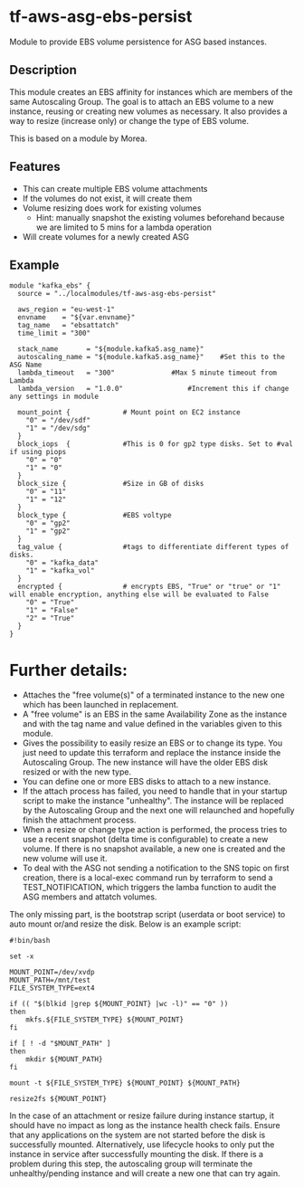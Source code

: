 # tf-aws-asg-ebs-persist

Module to provide EBS volume persistence for ASG based instances.

## Description

This module creates an EBS affinity for instances which are members of the same Autoscaling Group. The goal is to attach an EBS volume to a new instance, reusing or creating new volumes as necessary. It also provides a way to resize (increase only) or change the type of EBS volume.

This is based on a module by Morea.

## Features 

* This can create multiple EBS volume attachments
* If the volumes do not exist, it will create them
* Volume resizing does work for existing volumes
  * Hint: manually snapshot the existing volumes beforehand because we are limited to 5 mins for a lambda operation
* Will create volumes for a newly created ASG

## Example

```
module "kafka_ebs" {
  source = "../localmodules/tf-aws-asg-ebs-persist"

  aws_region = "eu-west-1"
  envname    = "${var.envname}"
  tag_name   = "ebsattatch"
  time_limit = "300"

  stack_name       = "${module.kafka5.asg_name}"
  autoscaling_name = "${module.kafka5.asg_name}"	#Set this to the ASG Name
  lambda_timeout   = "300"				#Max 5 minute timeout from  Lambda
  lambda_version   = "1.0.0"				#Increment this if change any settings in module

  mount_point {				# Mount point on EC2 instance 
    "0" = "/dev/sdf" 
    "1" = "/dev/sdg"
  }
  block_iops  {				#This is 0 for gp2 type disks. Set to #val if using piops
    "0" = "0"
    "1" = "0"
  }
  block_size {				#Size in GB of disks
    "0" = "11"
    "1" = "12"
  }
  block_type {				#EBS voltype
    "0" = "gp2"
    "1" = "gp2"
  }
  tag_value {				#tags to differentiate different types of disks.
    "0" = "kafka_data"			
    "1" = "kafka_vol"
  }  
  encrypted {				# encrypts EBS, "True" or "true" or "1" will enable encryption, anything else will be evaluated to False
    "0" = "True"
    "1" = "False"
    "2" = "True"
  }  
}
```

# Further details:

* Attaches the "free volume(s)" of a terminated instance to the new one which has been launched in replacement.
* A "free volume" is an EBS in the same Availability Zone as the instance and with the tag name and value defined in the variables given to this module.
* Gives the possibility to easily resize an EBS or to change its type. You just need to update this terraform and replace the instance inside the Autoscaling Group. The new instance will have the older EBS disk resized or with the new type.
* You can define one or more EBS disks to attach to a new instance.
* If the attach process has failed, you need to handle that in your startup script to make the instance "unhealthy". The instance will be replaced by the Autoscaling Group and the next one will relaunched and hopefully finish the attachment process.
* When a resize or change type action is performed, the process tries to use a recent snapshot (delta time is configurable) to create a new volume. If there is no snapshot available, a new one is created and the new volume will use it. 
* To deal with the ASG not sending a notification to the SNS topic on first creation, there is a local-exec command run by terraform to send a TEST_NOTIFICATION, which triggers the lamba function to audit the ASG members and attatch volumes.

The only missing part, is the bootstrap script (userdata or boot service) to auto mount or/and resize the disk.
Below is an example script:

    #!bin/bash
    
    set -x
    
    MOUNT_POINT=/dev/xvdp
    MOUNT_PATH=/mnt/test
    FILE_SYSTEM_TYPE=ext4
    
    if (( "$(blkid |grep ${MOUNT_POINT} |wc -l)" == "0" ))
    then
    	mkfs.${FILE_SYSTEM_TYPE} ${MOUNT_POINT}
    fi
    
    if [ ! -d "$MOUNT_PATH" ]
    then
    	mkdir ${MOUNT_PATH}
    fi
    
    mount -t ${FILE_SYSTEM_TYPE} ${MOUNT_POINT} ${MOUNT_PATH}
    
    resize2fs ${MOUNT_POINT}

In the case of an attachment or resize failure during instance startup, it should have no impact as long as the instance health check fails. Ensure that any applications on the system are not started before the disk is successfully mounted. Alternatively, use lifecycle hooks to only put the instance in service after successfully mounting the disk. If there is a problem during this step, the autoscaling group will terminate the unhealthy/pending instance and will create a new one that can try again.
